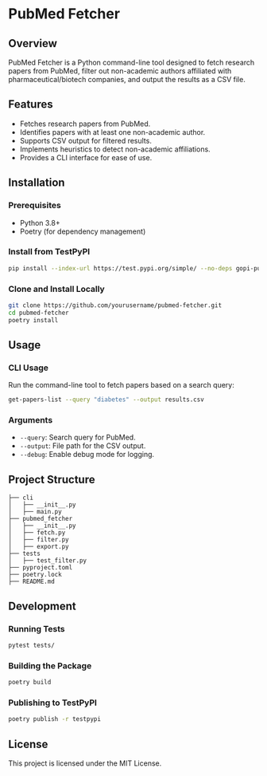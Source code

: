 # PubMed Fetcher

## Overview
PubMed Fetcher is a Python command-line tool designed to fetch research papers from PubMed, filter out non-academic authors affiliated with pharmaceutical/biotech companies, and output the results as a CSV file.

## Features
- Fetches research papers from PubMed.
- Identifies papers with at least one non-academic author.
- Supports CSV output for filtered results.
- Implements heuristics to detect non-academic affiliations.
- Provides a CLI interface for ease of use.

## Installation
### Prerequisites
- Python 3.8+
- Poetry (for dependency management)

### Install from TestPyPI
```sh
pip install --index-url https://test.pypi.org/simple/ --no-deps gopi-pubmed-fetcher
```

### Clone and Install Locally
```sh
git clone https://github.com/yourusername/pubmed-fetcher.git
cd pubmed-fetcher
poetry install
```

## Usage
### CLI Usage
Run the command-line tool to fetch papers based on a search query:
```sh
get-papers-list --query "diabetes" --output results.csv
```

### Arguments
- `--query`: Search query for PubMed.
- `--output`: File path for the CSV output.
- `--debug`: Enable debug mode for logging.

## Project Structure
```
├── cli
│   ├── __init__.py
│   ├── main.py
├── pubmed_fetcher
│   ├── __init__.py
│   ├── fetch.py
│   ├── filter.py
│   ├── export.py
├── tests
│   ├── test_filter.py
├── pyproject.toml
├── poetry.lock
├── README.md
```

## Development
### Running Tests
```sh
pytest tests/
```

### Building the Package
```sh
poetry build
```

### Publishing to TestPyPI
```sh
poetry publish -r testpypi
```

## License
This project is licensed under the MIT License.

